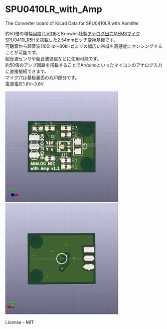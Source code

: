 # SPU0410LR_with_Amp
The Converter board of Kicad Data for SPU0410LR with Apmlifer

約50倍の増幅回路[TLV316][0]とKnowles社製[アナログ出力MEMSマイクSPU0410LR5H][1]を搭載した2.54mmピッチ変換基板です。  
可聴音から超音波(100Hz～80kHz)までの幅広い帯域を高感度にセンシングすることが可能です。  
超音波センサや超音波通信などに使用可能です。  
約50倍のアンプ回路を搭載することでArduinoといったマイコンのアナログ入力に直接接続できます。  
マイク穴は基板裏面の丸印部分です。  
電源電圧1.8V~3.6V


<img src="https://github.com/meerstern/SPU0410LR_with_Amp/blob/master/img1.jpg" width="360">


<img src="https://github.com/meerstern/SPU0410LR_with_Amp/blob/master/img2.jpg" width="360">

License - MIT

[1]: https://www.digikey.jp/product-detail/ja/knowles/SPU0410LR5H-QB-7/423-1139-1-ND/2420983 "*1"
[0]: http://www.tij.co.jp/product/jp/TLV316 "*0"
